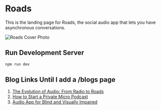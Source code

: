 # Roads

This is the landing page for Roads, the social audio app that lets you have asynchronous conversations.

![Roads Cover Photo](https://roadsaudioassets.s3.amazonaws.com/Roads_Cover.png)

## Run Development Server

```bash
npm run dev
```

## Blog Links Until I add a /blogs page

1. [The Evolution of Audio: From Radio to Roads](https://roadsaudio.com/blogs/the-evolution-of-audio-from-radio-to-roads)
2. [How to Start a Private Micro Podcast](https://roadsaudio.com/blogs/how-to-start-a-private-micro-podcast)
3. [Audio App for Blind and Visually Impaired](https://roadsaudio.com/blogs/audio-app-for-blind-users)
